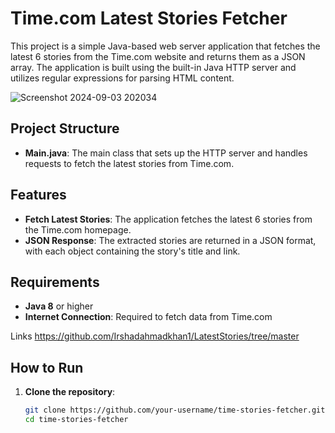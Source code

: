 # Time.com Latest Stories Fetcher

This project is a simple Java-based web server application that fetches the latest 6 stories from the Time.com website and returns them as a JSON array. The application is built using the built-in Java HTTP server and utilizes regular expressions for parsing HTML content.

![Screenshot 2024-09-03 202034](https://github.com/user-attachments/assets/b7a77edf-3859-4ae6-a25b-5d28057604bb)

## Project Structure

- **Main.java**: The main class that sets up the HTTP server and handles requests to fetch the latest stories from Time.com.

## Features

- **Fetch Latest Stories**: The application fetches the latest 6 stories from the Time.com homepage.
- **JSON Response**: The extracted stories are returned in a JSON format, with each object containing the story's title and link.

## Requirements

- **Java 8** or higher
- **Internet Connection**: Required to fetch data from Time.com

Links https://github.com/Irshadahmadkhan1/LatestStories/tree/master
## How to Run

1. **Clone the repository**:
   ```bash
   git clone https://github.com/your-username/time-stories-fetcher.git
   cd time-stories-fetcher
